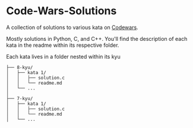 # Code-Wars-Solutions
A collection of solutions to various kata on [Codewars](https://codewars.com).

Mostly solutions in Python, C, and C++. You'll find the description of each kata in the readme within its respective folder.

Each kata lives in a folder nested within its kyu

```ascii
├── 8-kyu/
│   ├── kata 1/
│   │   ├── solution.c
│   │   └── readme.md
│   └── ...
│
├── 7-kyu/
│   ├── kata 1/
│   │   ├── solution.c
│   │   └── readme.md
│   └── ...
```
